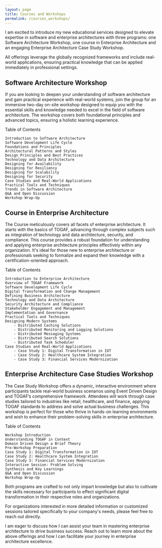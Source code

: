 ```yaml
---
layout: page
title: Courses and Workshops
permalink: /courses_workshops/
---
```


I am excited to introduce my new educational services designed to elevate expertise in software and enterprise architectures with three programs:
one Software Architecture Workshop, one course in Enterprise Architecture and an engaging Enterprise Architecture Case Study Workshop. 

All offerings leverage the globally recognized frameworks and include real-world applications, ensuring practical knowledge that can be applied immediately in professional settings.

## Software Architecture Workshop

If you are looking to deepen your understanding of software architecture and gain practical experience with real-world systems, join the group for an immersive two-day on-site workshop designed to equip you with the essential skills and knowledge needed to excel in the field of software architecture. The workshop covers both foundational principles and advanced topics, ensuring a holistic learning experience.

Table of Contents

    Introduction to Software Architecture
    Software Development Life Cycle
    Foundations and Principles
    Architectural Patterns and Styles
    Design Principles and Best Practices
    Technology and Data Architecture
    Designing for Availability
    Designing for Resiliency
    Designing for Scalability
    Designing for Security
    Case Studies and Real-World Applications
    Practical Tools and Techniques
    Trends in Software Architecture 
    Q&A and Open Discussion
    Workshop Wrap-Up


## Course in Enterprise Architecture

The Course meticulously covers all facets of enterprise architecture. It starts with the basics of TOGAF, advancing through complex subjects such as integration of technology and data architecture, security, and compliance. This course provides a robust foundation for understanding and applying enterprise architecture principles effectively within any organization. It's ideal for those new to enterprise architecture or professionals seeking to formalize and expand their knowledge with a certification-oriented approach.

Table of Contents

    Introduction to Enterprise Architecture
    Overview of TOGAF Framework
    Software Development Life Cycle
    Digital Transformation and Change Management
    Defining Business Architecture
    Technology and Data Architecture
    Security Architecture and Compliance
    Stakeholder Engagement and Management
    Implementation and Governance    
    Practical Tools and Techniques
    Designing Modern Systems
        - Distributed Caching Solutions
        - Distributed Monitoring and Logging Solutions
        - Distributed Messaging Systems
        - Distributed Search Solutions
        - Distributed Task Scheduler
    Case Studies and Real-World Applications
        - Case Study 1: Digital Transformation in IOT
        - Case Study 2: Healthcare System Integration
        - Case Study 3: Financial Services Modernization


## Enterprise Architecture Case Studies Workshop

The Case Study Workshop offers a dynamic, interactive environment where participants tackle real-world business scenarios using Event Driven Design and TOGAF’s comprehensive framework. Attendees will work through case studies tailored to industries like retail, healthcare, and finance, applying TOGAF standards to address and solve actual business challenges. This workshop is perfect for those who thrive in hands-on learning environments and wish to enhance their problem-solving skills in enterprise architecture.

Table of Contents

    Workshop Introduction
    Understanding TOGAF in Context
    Domain Driven Design a Brief Theory
    Pre-Workshop Preparation
    Case Study 1: Digital Transformation in IOT
    Case Study 2: Healthcare System Integration
    Case Study 3: Financial Services Modernization
    Interactive Session: Problem Solving
    Synthesis and Key Learnings
    Q&A and Open Discussion
    Workshop Wrap-Up


Both programs are crafted to not only impart knowledge but also to cultivate the skills necessary for participants to effect significant digital transformation in their respective roles and organizations.


For organizations interested in more detailed information or customized sessions tailored specifically to your company's needs, please feel free to reach out directly.


I am eager to discuss how I can assist your team in mastering enterprise architecture to drive business success. Reach out to learn more about the above offerings and how I can facilitate your journey in enterprise architecture excellence.